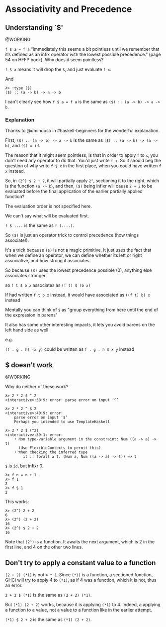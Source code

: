# Associativity and Precedence

## Understanding `$'

@WORKING

`f $ a = f a`  “Immediately this seems a bit pointless until we  remember that it’s defined as an infix operator with the lowest possible precedence.” (page 54 on HFFP book). Why does it seem pointless?

`f $ x` means it will drop the `$`, and just evaluate `f x`.

And

```ghci
λ> :type ($)
($) :: (a -> b) -> a -> b 
```

I can't clearly see how `f $ a = f a` is the same as `($) :: (a -> b) -> a -> b`.

### Explanation

Thanks to @dminuoso in #haskell-beginners for the wonderful explanation.

First, `($) :: (a -> b) -> a -> b` is the same as `($) :: (a -> b) -> (a -> b)`, and `($) = id`.

The reason that it might seem pointless, is that in order to apply `f` to `x`, you don't need any operator to do that. You'd just write `f x`. So it should beg the question of why write `f $ x` in the first place, when you could have written `f x` instead.

So, in `(2^) $ 2 + 2`, it will partially apply `2^`, sectioning it to  the right, which is the function `(a -> b`), and then, `($)` being  infixr will cause `2 + 2` to be evaluated before the final application  of the earlier partially applied function?



The evaluation order is not specified here.  

We can't say what will be evaluated first.

`f $ ....` is the same as `f (....)`.

So `($)` is just an operator trick to control precedence (how things associate!).

It's a trick because `($)` is not a magic primitive. It just uses the fact that when we define an operator, we can define whether its left or right associative, and how strong it associates.

So because `($)` uses the lowest precedence possible (0), anything else associates stronger.

so `f t $ b x` associates as `(f t) $ (b x)`

If had written `f t b x` instead, it would have associated as `((f t) b) x` instead  

Mentally you can think of `$` as "group everything from here until the end of the expression in parens"

It also has some other interesting impacts, it lets you avoid parens on the left hand side as well  

e.g.

`(f . g . h) (x y)` could be written as `f . g . h $ x y` instead



## $ doesn't work

@WORKING

Why do neither of these work?

```ghci
λ> 2 * 2 $ ^ 2
<interactive>:38:9: error: parse error on input ‘^’
```

```ghci
λ> 2 * 2 ^ $ 2
<interactive>:40:9: error:
    parse error on input ‘$’
    Perhaps you intended to use TemplateHaskell
```

```ghci
λ> 2 * 2 $ (^2)
<interactive>:39:1: error:
    • Non type-variable argument in the constraint: Num ((a -> a) -> t)
      (Use FlexibleContexts to permit this)
    • When checking the inferred type
        it :: forall a t. (Num a, Num ((a -> a) -> t)) => t
```

`$` is `id`, but infixr 0.

```ghci
λ> f n = n + 1
λ> f 1
2
λ> f $ 1
2
```

This works:

```ghci
λ> (2^) 2 + 2
6
λ> (2^) (2 + 2)
16
λ> (2^) $ 2 + 2
16
```

Note that `(2^)` is a function. It awaits the next argument, which is 2 in the first line, and 4 on the other two lines.

## Don't try to apply a constant value to a function

`(2 + 2) (*1)` is not `4 * 1`. Since `(*1)` is a function, a sectioned function, GHCi will try to apply 4 to `(*1)`, as if 4 was a function, which it is not, thus an error.

`2 + 2 $ (*1)` is the same as `(2 + 2) (*1)`.



But `(*1) (2 + 2)` works, because it is applying `(*1)` to 4. Indeed, a applying a function to a value, not a value to a function like in the earlier attempt.

`(*1) $ 2 + 2` is the same as `(*1) (2 + 2)`.





